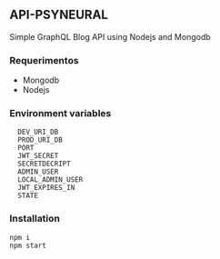 ## API-PSYNEURAL

Simple GraphQL Blog API using Nodejs and Mongodb

### Requerimentos

- Mongodb
- Nodejs

### Environment variables

```
  DEV_URI_DB
  PROD_URI_DB
  PORT
  JWT_SECRET
  SECRETDECRIPT
  ADMIN_USER
  LOCAL_ADMIN_USER
  JWT_EXPIRES_IN
  STATE
```

### Installation

```
npm i
npm start
```
